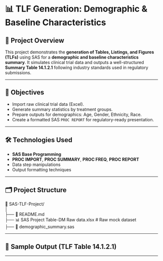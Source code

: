 # 📊 TLF Generation: Demographic & Baseline Characteristics

## 📌 Project Overview

This project demonstrates the **generation of Tables, Listings, and Figures (TLFs)** using SAS for a **demographic and baseline characteristics summary**. It simulates clinical trial data and outputs a well-structured **Summary Table 14.1.2.1** following industry standards used in regulatory submissions.

---

## 🧬 Objectives

- Import raw clinical trial data (Excel).
- Generate summary statistics by treatment groups.
- Prepare outputs for demographics: Age, Gender, Ethnicity, Race.
- Create a formatted SAS `PROC REPORT` for regulatory-ready presentation.

---

## 🛠️ Technologies Used

- **SAS Base Programming**
- **PROC IMPORT**, **PROC SUMMARY**, **PROC FREQ**, **PROC REPORT**
- Data step manipulations
- Output formatting techniques

---

## 🗂️ Project Structure
📁 SAS-TLF-Project/                               
│                                                  
├── 📄 README.md                                              
├── 📊 SAS Project Table-DM Raw data.xlsx # Raw mock dataset         
├── 📄 demographic_summary.sas         

---

## 🧾 Sample Output (TLF Table 14.1.2.1)



---


